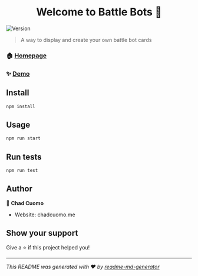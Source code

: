 <h1 align="center">Welcome to Battle Bots 👋</h1>
<p>
  <img alt="Version" src="https://img.shields.io/badge/version-0.1.0-blue.svg?cacheSeconds=2592000" />
</p>

> A way to display and create your own battle bot cards

### 🏠 [Homepage](https://nostalgic-wing-da72e3.netlify.app/)

### ✨ [Demo](https://nostalgic-wing-da72e3.netlify.app/)

## Install

```sh
npm install
```

## Usage

```sh
npm run start
```

## Run tests

```sh
npm run test
```

## Author

👤 **Chad Cuomo**

* Website: chadcuomo.me

## Show your support

Give a ⭐️ if this project helped you!

***
_This README was generated with ❤️ by [readme-md-generator](https://github.com/kefranabg/readme-md-generator)_